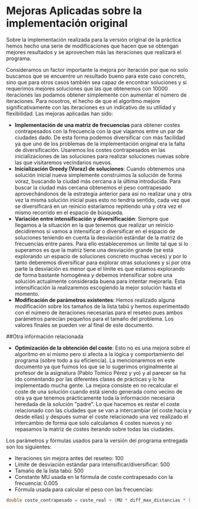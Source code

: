 # Mejoras Aplicadas sobre la implementación original

Sobre la implementación realizada para la versión original de la práctica hemos hecho una serie de modificaciones que hacen que se obtengan mejores resultados y se aprovechen más las iteraciones que realizará el programa.

Consideramos un factor importante la mejora por iteración por que no solo buscamos que se encuentre un resultado bueno para este caso concreto, sino que para otros casos también sea capaz de encontrar soluciones y si requerimos mejores soluciones que las que obtenemos con 10000 iteraciones las podamos obtener simplemente con aumentar el número de iteraciones. Para nosotros, el hecho de que el algoritmo mejore significativamente con las iteraciones es un indicativo de su utilidad y flexibilidad. Las mejoras aplicadas han sido:

- **Implementación de una matriz de frecuencias** para obtener costes contrapesados con la frecuencia con la que viajamos entre un par de ciudades dado. De esta forma podemos diversificar con más facilidad ya que uno de los problemas de la implementación original era la falta de diversificación. Usaremos los costes contrapesados en las inicializaciones de las soluciones para realizar soluciones nuevas sobre las que visitaremos vecindarios nuevos.
- **Inicialización Greedy (Voraz) de soluciones**: Cuando obtenemos una solución inicial nueva simplemente construimos la solución de forma voraz, buscando la ciudad más cercana a la última introducida. Para buscar la ciudad más cercana obtenemos el peso contrapesado aprovechándonos de la estrategia anterior para así no realizar una y otra vez la misma solución inicial pues esto no tendría sentido, cada vez que se diversificará en un reinicio estaríamos repitiendo una y otra vez el mismo recorrido en el espacio de búsqueda.
- **Variación entre intensificación y diversificación**: Siempre que llegamos a la situación en la que tenemos que realizar un reinicio decidiremos si vamos a intensificar o diversificar en el espacio de soluciones teniendo en cuenta la desviación estándar de la matriz de frecuencias entre pares. Para ello estableceremos un límite tal que si lo superamos es que la matriz tiene una desviación grande (se está explorando un espacio de soluciones concreto muchas veces) y por lo tanto deberemos diversificar para explorar otras soluciones y si por otra parte la desviación es menor que el límite es que estamos explorando de forma bastante homogénea y debemos intensificar sobre una solución actualmente considerada buena para intentar mejorarla. Esta intensificación la realizaremos escogiendo la mejor solución hasta el momento.
- **Modificación de parámetros existentes**: Hemos realizado alguna modificación sobre los tamaños de la lista tabú y hemos experimentado con el número de iteraciones necesarias para el reseteo pues ambos parámetros parecían pequeños para el tamaño del problema. Los valores finales se pueden ver al final de este documento.

##Otra información relacionada

- **Optimización de la obtención del coste**: Esto no es una mejora sobre el algoritmo en sí mismo pero si afecta a la lógica y comportamiento del programa (sobre todo a su eficiencia). La mencionaremos en este documento ya que fuimos los que se lo sugerimos originalmente al profesor de la asignatura (Pablo Tomico Pérez y yo) y al parecer se ha ido comentando por las diferentes clases de prácticas y lo ha implementado mucha gente. La mejora consiste en no recalcular el coste de una solución cuando está siendo generada como vecino de otra ya que tenemos prácticamente toda la información necesaria heredada de la solución "padre". Lo que hacemos es restar el coste relacionado con las ciudades que se van a intercambiar (el coste hacia y desde ellas) y después sumar el coste relacionado una vez realizado el intercambio de forma que solo calculamos 4 costes nuevos y no repasamos la matriz de costes iterando sobre todas las ciudades.

Los parámetros y fórmulas usados para la versión del programa entregada son los siguientes:

- Iteraciones sin mejora antes del reseteo: 100
- Límite de desviación estándar para intensificar/diversificar: 500
- Tamaño de la lista tabú: 500
- Constante MU usada en la fórmula de coste contrapesado con la frecuencia: 0.005
- Fórmula usada para calcular el peso con las frecuencias:

```c++
double coste_contrapesado = coste_real + (MU * diff_max_distancias * ((frec / frec_max)));
```